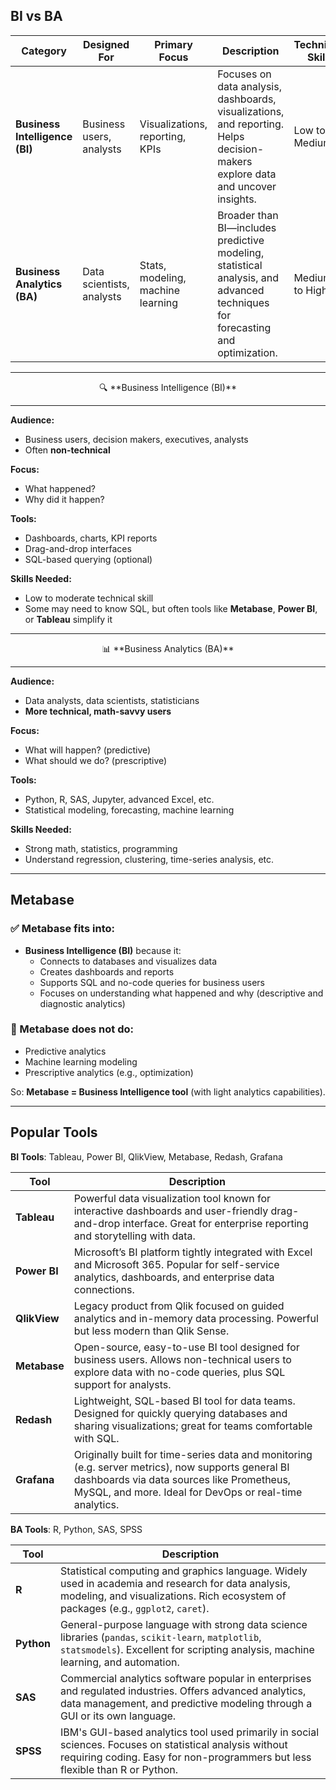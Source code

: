 
## BI vs BA

| Category                       | Designed For              | Primary Focus                     | Description                                                                                                                   | Technical Skill |
| ------------------------------ | ------------------------- | --------------------------------- | ----------------------------------------------------------------------------------------------------------------------------- | --------------- |
| **Business Intelligence (BI)** | Business users, analysts  | Visualizations, reporting, KPIs   | Focuses on data analysis, dashboards, visualizations, and reporting. Helps decision-makers explore data and uncover insights. | Low to Medium   |
| **Business Analytics (BA)**    | Data scientists, analysts | Stats, modeling, machine learning | Broader than BI—includes predictive modeling, statistical analysis, and advanced techniques for forecasting and optimization. | Medium to High  |


<hr/>
<center>🔍 **Business Intelligence (BI)**</center>
<hr/>

**Audience:**
* Business users, decision makers, executives, analysts
* Often **non-technical**

**Focus:**
* What happened?
* Why did it happen?

**Tools:**
* Dashboards, charts, KPI reports
* Drag-and-drop interfaces
* SQL-based querying (optional)

**Skills Needed:**
* Low to moderate technical skill
* Some may need to know SQL, but often tools like **Metabase**, **Power BI**, or **Tableau** simplify it


<hr/>
<center>📊 **Business Analytics (BA)**</center>
<hr/>

**Audience:**
* Data analysts, data scientists, statisticians
* **More technical, math-savvy users**

**Focus:**
* What will happen? (predictive)
* What should we do? (prescriptive)

**Tools:**
* Python, R, SAS, Jupyter, advanced Excel, etc.
* Statistical modeling, forecasting, machine learning

**Skills Needed:**
* Strong math, statistics, programming
* Understand regression, clustering, time-series analysis, etc.

---

## Metabase

### ✅ Metabase fits into:

- **Business Intelligence (BI)** because it:
    - Connects to databases and visualizes data
    - Creates dashboards and reports
    - Supports SQL and no-code queries for business users
    - Focuses on understanding what happened and why (descriptive and diagnostic analytics)
### 🚫 Metabase does **not** do:

- Predictive analytics
- Machine learning modeling
- Prescriptive analytics (e.g., optimization)

So: **Metabase = Business Intelligence tool** (with light analytics capabilities).

---
## Popular Tools

**BI Tools**: Tableau, Power BI, QlikView, Metabase, Redash, Grafana

|Tool|Description|
|---|---|
|**Tableau**|Powerful data visualization tool known for interactive dashboards and user-friendly drag-and-drop interface. Great for enterprise reporting and storytelling with data.|
|**Power BI**|Microsoft’s BI platform tightly integrated with Excel and Microsoft 365. Popular for self-service analytics, dashboards, and enterprise data connections.|
|**QlikView**|Legacy product from Qlik focused on guided analytics and in-memory data processing. Powerful but less modern than Qlik Sense.|
|**Metabase**|Open-source, easy-to-use BI tool designed for business users. Allows non-technical users to explore data with no-code queries, plus SQL support for analysts.|
|**Redash**|Lightweight, SQL-based BI tool for data teams. Designed for quickly querying databases and sharing visualizations; great for teams comfortable with SQL.|
|**Grafana**|Originally built for time-series data and monitoring (e.g. server metrics), now supports general BI dashboards via data sources like Prometheus, MySQL, and more. Ideal for DevOps or real-time analytics.|

**BA Tools**: R, Python, SAS, SPSS

|Tool|Description|
|---|---|
|**R**|Statistical computing and graphics language. Widely used in academia and research for data analysis, modeling, and visualizations. Rich ecosystem of packages (e.g., `ggplot2`, `caret`).|
|**Python**|General-purpose language with strong data science libraries (`pandas`, `scikit-learn`, `matplotlib`, `statsmodels`). Excellent for scripting analysis, machine learning, and automation.|
|**SAS**|Commercial analytics software popular in enterprises and regulated industries. Offers advanced analytics, data management, and predictive modeling through a GUI or its own language.|
|**SPSS**|IBM's GUI-based analytics tool used primarily in social sciences. Focuses on statistical analysis without requiring coding. Easy for non-programmers but less flexible than R or Python.|
